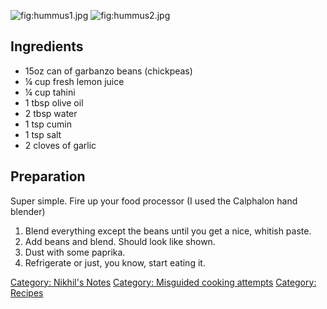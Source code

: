 ![](hummus1.jpg "fig:hummus1.jpg") ![](hummus2.jpg "fig:hummus2.jpg")

Ingredients
-----------

-   15oz can of garbanzo beans (chickpeas)
-   ¼ cup fresh lemon juice
-   ¼ cup tahini
-   1 tbsp olive oil
-   2 tbsp water
-   1 tsp cumin
-   1 tsp salt
-   2 cloves of garlic

Preparation
-----------

Super simple. Fire up your food processor (I used the Calphalon hand
blender)

1.  Blend everything except the beans until you get a nice,
    whitish paste.
2.  Add beans and blend. Should look like shown.
3.  Dust with some paprika.
4.  Refrigerate or just, you know, start eating it.

[Category: Nikhil's Notes](Category:_Nikhil's_Notes "wikilink")
[Category: Misguided cooking
attempts](Category:_Misguided_cooking_attempts "wikilink") [Category:
Recipes](Category:_Recipes "wikilink")

